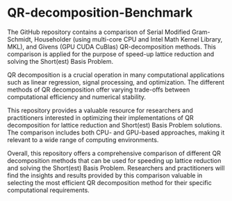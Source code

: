 # QR-decomposition-Benchmark
The GitHub repository contains a comparison of Serial Modified Gram-Schmidt, Householder (using multi-core CPU and Intel Math Kernel Library, MKL), and Givens (GPU CUDA CuBlas) QR-decomposition methods. This comparison is applied for the purpose of speed-up lattice reduction and solving the Short(est) Basis Problem.

QR decomposition is a crucial operation in many computational applications such as linear regression, signal processing, and optimization. The different methods of QR decomposition offer varying trade-offs between computational efficiency and numerical stability.

This repository provides a valuable resource for researchers and practitioners interested in optimizing their implementations of QR decomposition for lattice reduction and Short(est) Basis Problem solutions. The comparison includes both CPU- and GPU-based approaches, making it relevant to a wide range of computing environments.

Overall, this repository offers a comprehensive comparison of different QR decomposition methods that can be used for speeding up lattice reduction and solving the Short(est) Basis Problem. Researchers and practitioners will find the insights and results provided by this comparison valuable in selecting the most efficient QR decomposition method for their specific computational requirements.
